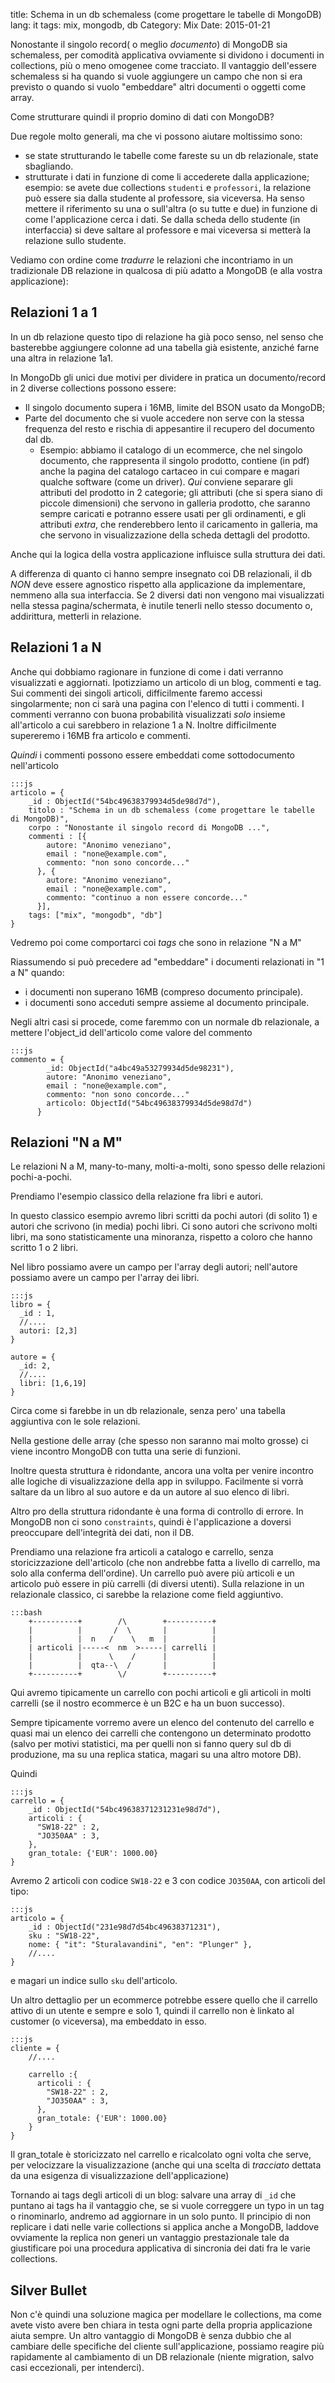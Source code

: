 title: Schema in un db schemaless (come progettare le tabelle di MongoDB)
lang: it
tags: mix, mongodb, db
Category: Mix
Date: 2015-01-21

Nonostante il singolo record( o meglio *documento*) di MongoDB sia schemaless, per comodità applicativa ovviamente si dividono i documenti in collections, più o meno omogenee come tracciato. Il vantaggio dell'essere schemaless si ha quando si vuole aggiungere un campo che non si era previsto o quando si vuolo "embeddare" altri documenti o oggetti come array.

Come strutturare quindi il proprio domino di dati con MongoDB?

Due regole molto generali, ma che vi possono aiutare moltissimo sono:

* se state strutturando le tabelle come fareste su un db relazionale, state sbagliando.
* strutturate i dati in funzione di come li accederete dalla applicazione; esempio: se avete due collections `studenti` e `professori`, la relazione può essere sia dalla studente al professore, sia viceversa. Ha senso mettere il riferimento su una o sull'altra (o su tutte e due) in funzione di come l'applicazione cerca i dati. Se dalla scheda dello studente (in interfaccia) si deve saltare al professore e mai viceversa si metterà la relazione sullo studente.

Vediamo con ordine come _tradurre_ le relazioni che incontriamo in un tradizionale DB relazione in qualcosa di più adatto a MongoDB (e alla vostra applicazione):


Relazioni 1 a 1
---------------
In un db relazione questo tipo di relazione ha già poco senso, nel senso che basterebbe aggiungere colonne ad una tabella già esistente, anziché farne una altra in relazione 1a1.

In MongoDb gli unici due motivi per dividere in pratica un documento/record in 2 diverse collections possono essere:

* Il singolo documento supera i 16MB, limite del BSON usato da MongoDB;
* Parte del documento che si vuole accedere non serve con la stessa frequenza del resto e rischia di appesantire il recupero del documento dal db.
    * Esempio: abbiamo il catalogo di un ecommerce, che nel singolo documento, che rappresenta il singolo prodotto, contiene (in pdf) anche la pagina del catalogo cartaceo in cui compare e magari qualche software (come un driver). *Qui* conviene separare gli attributi del prodotto in 2 categorie; gli attributi (che si spera siano di piccole dimensioni) che servono in galleria prodotto, che saranno sempre caricati e potranno essere usati per gli ordinamenti, e gli attributi *extra*, che renderebbero lento il caricamento in galleria, ma che servono in visualizzazione della scheda dettagli del prodotto.

Anche qui la logica della vostra applicazione influisce sulla struttura dei dati.

A differenza di quanto ci hanno sempre insegnato coi DB relazionali, il db *NON* deve essere agnostico rispetto alla applicazione da implementare, nemmeno alla sua interfaccia. Se 2 diversi dati non vengono mai visualizzati nella stessa pagina/schermata, è inutile tenerli nello stesso documento o, addirittura, metterli in relazione.


Relazioni 1 a N
---------------

Anche qui dobbiamo ragionare in funzione di come i dati verranno visualizzati e aggiornati.
Ipotizziamo un articolo di un blog, commenti e tag.
Sui commenti dei singoli articoli, difficilmente faremo accessi singolarmente; non ci sarà una pagina con l'elenco di tutti i commenti.
I commenti verranno con buona probabilità visualizzati *solo* insieme all'articolo a cui sarebbero in relazione 1 a N. Inoltre difficilmente supereremo i 16MB fra articolo e commenti.

*Quindi* i commenti possono essere embeddati come sottodocumento nell'articolo

    :::js
    articolo = {
        _id : ObjectId("54bc49638379934d5de98d7d"),
        titolo : "Schema in un db schemaless (come progettare le tabelle di MongoDB)",
        corpo : "Nonostante il singolo record di MongoDB ...",
        commenti : [{
            autore: "Anonimo veneziano",
            email : "none@example.com",
            commento: "non sono concorde..."
          }, {
            autore: "Anonimo veneziano",
            email : "none@example.com",
            commento: "continuo a non essere concorde..."
          }],
        tags: ["mix", "mongodb", "db"]
    }

Vedremo poi come comportarci coi *tags* che sono in relazione "N a M"

Riassumendo si può precedere ad "embeddare" i documenti relazionati in "1 a N" quando:
* i documenti non superano 16MB (compreso documento principale).
* i documenti sono acceduti sempre assieme al documento principale.

Negli altri casi si procede, come faremmo con un normale db relazionale, a mettere l'object_id dell'articolo come valore del commento

    :::js
    commento = {
            _id: ObjectId("a4bc49a53279934d5de98231"),
            autore: "Anonimo veneziano",
            email : "none@example.com",
            commento: "non sono concorde..."
            articolo: ObjectId("54bc49638379934d5de98d7d")
          }


Relazioni "N a M"
-----------------

Le relazioni N a M, many-to-many, molti-a-molti, sono spesso delle relazioni pochi-a-pochi.

Prendiamo l'esempio classico della relazione fra libri e autori.

In questo classico esempio avremo libri scritti da pochi autori (di solito 1) e autori che scrivono (in media) pochi libri. Ci sono autori che scrivono molti libri, ma sono statisticamente una minoranza, rispetto a coloro che hanno scritto 1 o 2 libri.

Nel libro possiamo avere un campo per l'array degli autori; nell'autore possiamo avere un campo per l'array dei libri.

    :::js
    libro = {
      _id : 1,
      //....
      autori: [2,3]
    }

    autore = {
      _id: 2,
      //....
      libri: [1,6,19]
    }

Circa come si farebbe in un db relazionale, senza pero' una tabella aggiuntiva con le sole relazioni.

Nella gestione delle array (che spesso non saranno mai molto grosse) ci viene incontro MongoDB con tutta una serie di funzioni.

Inoltre questa struttura è ridondante, ancora una volta per venire incontro alle logiche di visualizzazione della app in sviluppo. Facilmente si vorrà saltare da un libro al suo autore e da un autore al suo elenco di libri.

Altro pro della struttura ridondante è una forma di controllo di errore. In MongoDB non ci sono `constraints`, quindi è l'applicazione a doversi preoccupare dell'integrità dei dati, non il DB.

Prendiamo una relazione fra articoli a catalogo e carrello, senza storicizzazione dell'articolo (che non andrebbe fatta a livello di carrello, ma solo alla conferma dell'ordine). Un carrello può avere più articoli e un articolo può essere in più carrelli (di diversi utenti). Sulla relazione in un relazionale classico, ci sarebbe la relazione come field aggiuntivo.

    :::bash
        +----------+        /\        +----------+
        |          |       /  \       |          |
        |          |  n   /    \   m  |          |
        | articoli |-----<  nm  >-----| carrelli |
        |          |      \    /      |          |
        |          |  qta--\  /       |          |
        +----------+        \/        +----------+

Qui avremo tipicamente un carrello con pochi articoli e gli articoli in molti carrelli (se il nostro ecommerce è un B2C e ha un buon successo).

Sempre tipicamente vorremo avere un elenco del contenuto del carrello e quasi mai un elenco dei carrelli che contengono un determinato prodotto (salvo per motivi statistici, ma per quelli non si fanno query sul db di produzione, ma su una replica statica, magari su una altro motore DB).

Quindi

    :::js
    carrello = {
        _id : ObjectId("54bc49638371231231e98d7d"),
        articoli : {
          "SW18-22" : 2,
          "JO350AA" : 3,
        },
        gran_totale: {'EUR': 1000.00}
    }

Avremo 2 articoli con codice `SW18-22` e 3 con codice `JO350AA`, con articoli del tipo:

    :::js
    articolo = {
        _id : ObjectId("231e98d7d54bc49638371231"),
        sku : "SW18-22",
        nome: { "it": "Sturalavandini", "en": "Plunger" },
        //....
    }

e magari un indice sullo `sku` dell'articolo.

Un altro dettaglio per un ecommerce potrebbe essere quello che il carrello attivo di un utente e sempre e solo 1, quindi il carrello non è linkato al customer (o viceversa), ma embeddato in esso.

    :::js
    cliente = {
        //....

        carrello :{
          articoli : {
            "SW18-22" : 2,
            "JO350AA" : 3,
          },
          gran_totale: {'EUR': 1000.00}
        }
    }


Il gran_totale è storicizzato nel carrello e ricalcolato ogni volta che serve, per velocizzare la visualizzazione (anche qui una scelta di _tracciato_ dettata da una esigenza di visualizzazione dell'applicazione)

Tornando ai tags degli articoli di un blog: salvare una array di `_id` che puntano ai tags ha il vantaggio che, se si vuole correggere un typo in un tag o rinominarlo, andremo ad aggiornare in un solo punto. Il principio di non replicare i dati nelle varie collections si applica anche a MongoDB, laddove ovviamente la replica non generi un vantaggio prestazionale tale da giustificare poi una procedura applicativa di sincronia dei dati fra le varie collections.

Silver Bullet
-------------

Non c'è quindi una soluzione magica per modellare le collections, ma come avete visto avere ben chiara in testa ogni parte della propria applicazione aiuta sempre. Un altro vantaggio di MongoDB è senza dubbio che al cambiare delle specifiche del cliente sull'applicazione, possiamo reagire più rapidamente al cambiamento di un DB relazionale (niente migration, salvo casi eccezionali, per intenderci).
